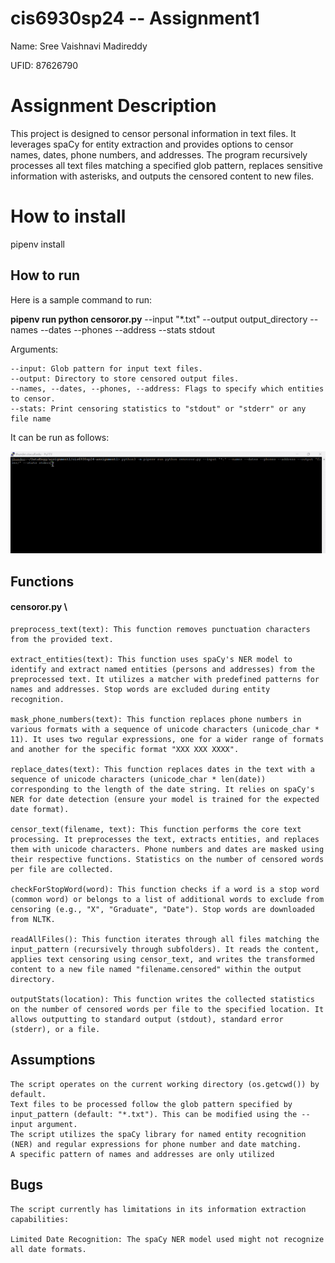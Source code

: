 # cis6930sp24 -- Assignment1 

Name: Sree Vaishnavi Madireddy

UFID: 87626790

# Assignment Description 
This project is designed to censor personal information in text files. It leverages spaCy for entity extraction and provides options to censor names, dates, phone numbers, and addresses. The program recursively processes all text files matching a specified glob pattern, replaces sensitive information with asterisks, and outputs the censored content to new files.

# How to install
pipenv install

## How to run
Here is a sample command to run:

**pipenv run python censoror.py** --input "*.txt" --output output_directory --names --dates --phones --address --stats stdout

Arguments:

    --input: Glob pattern for input text files.
    --output: Directory to store censored output files.
    --names, --dates, --phones, --address: Flags to specify which entities to censor.
    --stats: Print censoring statistics to "stdout" or "stderr" or any file name
It can be run as follows:

![](https://github.com/VaishnaviReddy99/cis6930sp24-assignment1/blob/main/assignment1_results.gif)



## Functions
#### censoror.py \
    
    preprocess_text(text): This function removes punctuation characters from the provided text.
    
    extract_entities(text): This function uses spaCy's NER model to identify and extract named entities (persons and addresses) from the preprocessed text. It utilizes a matcher with predefined patterns for names and addresses. Stop words are excluded during entity recognition.

    mask_phone_numbers(text): This function replaces phone numbers in various formats with a sequence of unicode characters (unicode_char * 11). It uses two regular expressions, one for a wider range of formats and another for the specific format "XXX XXX XXXX".
    
    replace_dates(text): This function replaces dates in the text with a sequence of unicode characters (unicode_char * len(date)) corresponding to the length of the date string. It relies on spaCy's NER for date detection (ensure your model is trained for the expected date format).
    
    censor_text(filename, text): This function performs the core text processing. It preprocesses the text, extracts entities, and replaces them with unicode characters. Phone numbers and dates are masked using their respective functions. Statistics on the number of censored words per file are collected.
    
    checkForStopWord(word): This function checks if a word is a stop word (common word) or belongs to a list of additional words to exclude from censoring (e.g., "X", "Graduate", "Date"). Stop words are downloaded from NLTK.
    
    readAllFiles(): This function iterates through all files matching the input_pattern (recursively through subfolders). It reads the content, applies text censoring using censor_text, and writes the transformed content to a new file named "filename.censored" within the output directory.
    
    outputStats(location): This function writes the collected statistics on the number of censored words per file to the specified location. It allows outputting to standard output (stdout), standard error (stderr), or a file.


## Assumptions

    The script operates on the current working directory (os.getcwd()) by default.
    Text files to be processed follow the glob pattern specified by input_pattern (default: "*.txt"). This can be modified using the --input argument.
    The script utilizes the spaCy library for named entity recognition (NER) and regular expressions for phone number and date matching.
    A specific pattern of names and addresses are only utilized

## Bugs
    The script currently has limitations in its information extraction capabilities:

    Limited Date Recognition: The spaCy NER model used might not recognize all date formats.


